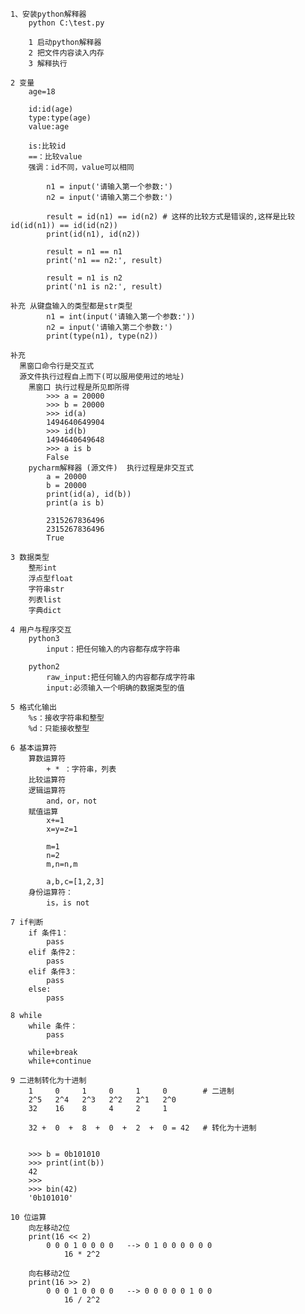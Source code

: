     1、安装python解释器
        python C:\test.py

        1 启动python解释器
        2 把文件内容读入内存
        3 解释执行
        
    2 变量
        age=18

        id:id(age)
        type:type(age)
        value:age

        is:比较id
        ==：比较value
        强调：id不同，value可以相同

            n1 = input('请输入第一个参数:')
            n2 = input('请输入第二个参数:')

            result = id(n1) == id(n2) # 这样的比较方式是错误的,这样是比较id(id(n1)) == id(id(n2))
            print(id(n1), id(n2))
            
            result = n1 == n1
            print('n1 == n2:', result)
            
            result = n1 is n2
            print('n1 is n2:', result)
            
    补充 从键盘输入的类型都是str类型
            n1 = int(input('请输入第一个参数:'))
            n2 = input('请输入第二个参数:')
            print(type(n1), type(n2))
 
    补充 
      黑窗口命令行是交互式
      源文件执行过程自上而下(可以服用使用过的地址)
        黑窗口 执行过程是所见即所得
            >>> a = 20000
            >>> b = 20000
            >>> id(a)
            1494640649904
            >>> id(b)
            1494640649648
            >>> a is b
            False 
        pycharm解释器 (源文件)  执行过程是非交互式
            a = 20000
            b = 20000
            print(id(a), id(b))
            print(a is b)

            2315267836496
            2315267836496
            True
 
    3 数据类型
        整形int
        浮点型float
        字符串str
        列表list
        字典dict

    4 用户与程序交互
        python3
            input：把任何输入的内容都存成字符串

        python2
            raw_input:把任何输入的内容都存成字符串
            input:必须输入一个明确的数据类型的值

    5 格式化输出
        %s：接收字符串和整型
        %d：只能接收整型

    6 基本运算符
        算数运算符
            + * ：字符串，列表
        比较运算符
        逻辑运算符
            and，or，not
        赋值运算
            x+=1
            x=y=z=1

            m=1
            n=2
            m,n=n,m

            a,b,c=[1,2,3]
        身份运算符：
            is，is not

    7 if判断
        if 条件1：
            pass
        elif 条件2：
            pass
        elif 条件3：
            pass
        else:
            pass

    8 while
        while 条件：
            pass

        while+break
        while+continue

    9 二进制转化为十进制
        1     0     1     0     1     0        # 二进制
        2^5   2^4   2^3   2^2   2^1   2^0
        32    16    8     4     2     1   
        
        32 +  0  +  8  +  0  +  2  +  0 = 42   # 转化为十进制
        
        
        >>> b = 0b101010
        >>> print(int(b))
        42
        >>>
        >>> bin(42)
        '0b101010'

    10 位运算
        向左移动2位
        print(16 << 2)
            0 0 0 1 0 0 0 0   --> 0 1 0 0 0 0 0 0
                16 * 2^2
            
        向右移动2位
        print(16 >> 2)
            0 0 0 1 0 0 0 0   --> 0 0 0 0 0 1 0 0
                16 / 2^2

